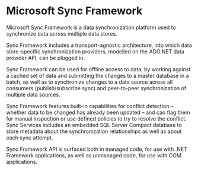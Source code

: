 # Microsoft Sync Framework

Microsoft Sync Framework is a data synchronization platform used to synchronize data across multiple data stores.

Sync Framework includes a transport-agnostic architecture, into which data store-specific synchronization providers, modelled on the ADO.NET data provider API, can be plugged in.

Sync Framework can be used for offline access to data, by working against a cached set of data and submitting the changes to a master database in a batch, as well as to synchronize changes to a data source across all consumers (publish/subscribe sync) and peer-to-peer synchronization of multiple data sources.

Sync Framework features built-in capabilities for conflict detection – whether data to be changed has already been updated – and can flag them for manual inspection or use defined policies to try to resolve the conflict.
Sync Services includes an embedded SQL Server Compact database to store metadata about the synchronization relationships as well as about each sync attempt.

Sync Framework API is surfaced both in managed code, for use with .NET Framework applications, as well as unmanaged code, for use with COM applications.
